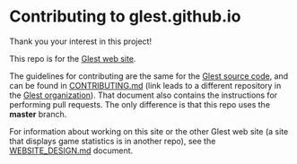 # Contributing to glest.github.io

Thank you your interest in this project!

This repo is for the [Glest web site](https://glest.io).

The guidelines for contributing are the same for the [Glest source
code](https://github.com/Glest/glest-source), and can be found
in
[CONTRIBUTING.md](https://github.com/Glest/glest-source/blob/develop/CONTRIBUTING.md)
(link leads to a different repository in the [Glest
organization](https://github.com/Glest)). That document also
contains the instructions for performing pull requests. The only
difference is that this repo uses the **master** branch.

For information about working on this site or the other Glest web
site (a site that displays game statistics is in another repo), see the
[WEBSITE_DESIGN.md](https://github.com/Glest/glest-source/blob/develop/WEBSITE_DESIGN.md)
document.
